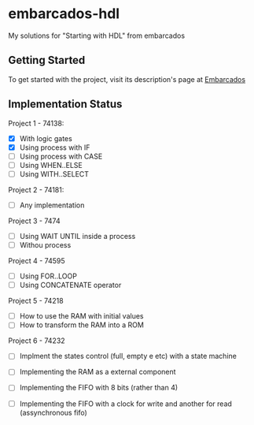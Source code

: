 # embarcados-hdl
My solutions for "Starting with HDL" from embarcados

## Getting Started

To get started with the project, visit its description's page at [Embarcados](https://www.embarcados.com.br/projetos-para-comecar-com-hdl/)

## Implementation Status

Project 1 - 74138:
   - [X] With logic gates
   - [X] Using process with IF
   - [ ] Using process with CASE
   - [ ] Using WHEN..ELSE
   - [ ] Using WITH..SELECT

Project 2 - 74181:
   - [ ] Any implementation
   
Project 3 - 7474
   - [ ] Using WAIT UNTIL inside a process
   - [ ] Withou process

Project 4 - 74595
   - [ ] Using FOR..LOOP
   - [ ] Using CONCATENATE operator
   
Project 5 - 74218
   - [ ] How to use the RAM with initial values
   - [ ] How to transform the RAM into a ROM
   
Project 6 - 74232
   - [ ] Implment the states control (full, empty e etc) with a state machine
   - [ ] Implementing the RAM as a external component
   - [ ] Implementing the FIFO with 8 bits (rather than 4)
   - [ ] Implementing the FIFO with a clock for write and another for read (assynchronous fifo)  
   


